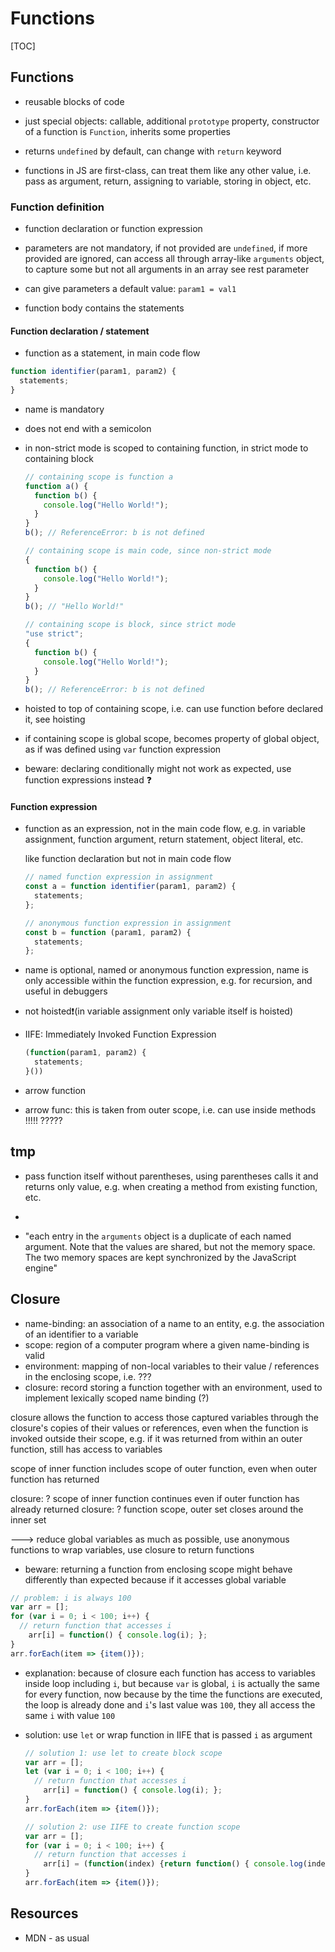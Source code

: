# Functions

[TOC]

<!-- ToDo: finish -->

## Functions

- reusable blocks of code
- just special objects: callable, additional `prototype` property, constructor of a function is `Function`, inherits some properties
- returns `undefined` by default, can change with `return` keyword

- functions in JS are first-class, can treat them like any other value, i.e. pass as argument, return, assigning to variable, storing in object, etc.

### Function definition

- function declaration or function expression

- parameters are not mandatory, if not provided are `undefined`, if more provided are ignored, can access all through array-like `arguments` object, to capture some but not all arguments in an array see rest parameter
- can give parameters a default value: `param1 = val1`

- function body contains the statements

#### Function declaration / statement

- function as a statement, in main code flow

```javascript
function identifier(param1, param2) {
  statements;
}
```

- name is mandatory

- does not end with a semicolon

- in non-strict mode is scoped to containing function, in strict mode to containing block

  ```javascript
  // containing scope is function a
  function a() {
    function b() {
      console.log("Hello World!");
    }
  }
  b(); // ReferenceError: b is not defined
  
  // containing scope is main code, since non-strict mode
  {
    function b() {
      console.log("Hello World!");
    }
  }
  b(); // "Hello World!"
  
  // containing scope is block, since strict mode
  "use strict";
  {
    function b() {
      console.log("Hello World!");
    }
  }
  b(); // ReferenceError: b is not defined
  ```

- hoisted to top of containing scope, i.e. can use function before declared it, see hoisting

- if containing scope is global scope, becomes property of global object, as if was defined using `var` function expression

- beware: declaring conditionally might not work as expected, use function expressions instead ❓

#### Function expression

- function as an expression, not in the main code flow, e.g. in variable assignment, function argument, return statement, object literal, etc.

  like function declaration but not in main code flow

  ```javascript
  // named function expression in assignment
  const a = function identifier(param1, param2) {
    statements;
  };
  
  // anonymous function expression in assignment
  const b = function (param1, param2) {
    statements;
  };
  ```

- name is optional, named or anonymous function expression, name is only accessible within the function expression, e.g. for recursion, and useful in debuggers

- not hoisted❗️(in variable assignment only variable itself is hoisted)

- IIFE: Immediately Invoked Function Expression

  ```javascript
  (function(param1, param2) {
    statements;
  }())
  ```

- arrow function

- arrow func: this is taken from outer scope, i.e. can use inside methods !!!!! ?????







## tmp

- pass function itself without parentheses, using parentheses calls it and returns only value, e.g. when creating a method from existing function, etc.
- 

- "each entry in the `arguments` object is a duplicate of each named argument. Note that the values are shared, but not the memory space. The two memory spaces are kept synchronized by the JavaScript engine"



## Closure

- name-binding: an association of a name to an entity, e.g. the association of an identifier to a variable
- scope: region of a computer program where a given name-binding is valid
- environment: mapping of non-local variables to their value / references in the enclosing scope, i.e. ???
- closure: record storing a function together with an environment, used to implement lexically scoped name binding (?)

closure allows the function to access those captured variables through the closure's copies of their values or references, even when the function is invoked outside their scope, e.g. if it was returned from within an outer function, still has access to variables

scope of inner function includes scope of outer function, even when outer function has returned

closure: ? scope of inner function continues even if outer function has already returned
closure: ? function scope, outer set closes around the inner set

---> reduce global variables as much as possible, use anonymous functions to wrap variables, use closure to return functions



- beware: returning a function from enclosing scope might behave differently than expected because if it accesses global variable

```javascript
// problem: i is always 100
var arr = [];
for (var i = 0; i < 100; i++) {
  // return function that accesses i
    arr[i] = function() { console.log(i); };
}
arr.forEach(item => {item()});
```

- explanation: because of closure each function has access to variables inside loop including `i`, but because `var` is global, `i` is actually the same for every function, now because by the time the functions are executed, the loop is already done and `i`'s last value was `100`, they all access the same `i` with value `100`

- solution: use `let` or wrap function in IIFE that is passed `i` as argument

  ```javascript
  // solution 1: use let to create block scope
  var arr = [];
  let (var i = 0; i < 100; i++) {
    // return function that accesses i
      arr[i] = function() { console.log(i); };
  }
  arr.forEach(item => {item()});
  
  // solution 2: use IIFE to create function scope
  var arr = [];
  for (var i = 0; i < 100; i++) {
    // return function that accesses i
      arr[i] = (function(index) {return function() { console.log(index); }}(i));
  }
  arr.forEach(item => {item()});
  ```

  

## Resources

- MDN - as usual
